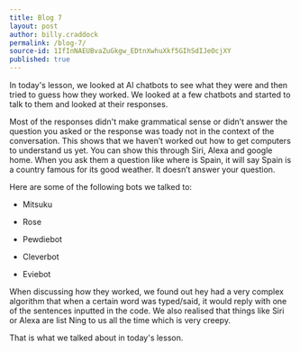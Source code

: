 ```yaml
---
title: Blog 7
layout: post
author: billy.craddock
permalink: /blog-7/
source-id: 1IfInNAEUBvaZuGkgw_EDtnXwhuXkf5GIhSdIJeOcjXY
published: true
---
```

In today's lesson, we looked at AI chatbots to see what they were and then tried to guess how they worked. We looked at a few chatbots and started to talk to them and looked at their responses.

Most of the responses didn't make grammatical sense or didn’t answer the question you asked or the response was toady not in the context of the conversation. This shows that we haven’t worked out how to get computers to understand us yet. You can show this through Siri, Alexa and google home. When you ask them a question like where is Spain, it will say Spain is a country famous for its good weather. It doesn’t answer your question.

Here are some of the following bots we talked to:

* Mitsuku

* Rose

* Pewdiebot

* Cleverbot

* Eviebot

When discussing how they worked, we found out hey had a very complex algorithm that when a certain word was typed/said, it would reply with one of the sentences inputted in the code. We also realised that things like Siri or Alexa are list Ning to us all the time which is very creepy.

That is what we talked about in today's lesson.

